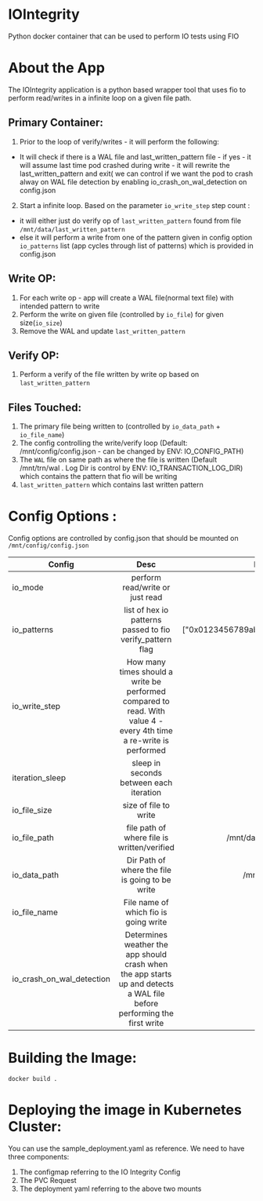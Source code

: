 # IOIntegrity
Python docker container that can be used to perform IO tests using FIO

# About the App

The IOIntegrity application is a python based wrapper tool that uses fio to perform read/writes in a infinite loop on a given file path.



## Primary Container:
1. Prior to the loop of verify/writes - it will perform the following:
- It will check if there is a WAL file and last_written_pattern file - if yes - it will assume last time pod crashed during write - it will rewrite the last_written_pattern and exit( we can control if we want the pod to crash alway on WAL file detection by enabling io_crash_on_wal_detection on config.json 

2. Start a infinite loop. Based on the parameter `io_write_step` step count :
- it will either just do verify op of `last_written_pattern` found from file `/mnt/data/last_written_pattern` 
- else it will perform a write from one of the pattern given in config option `io_patterns` list (app cycles through list of patterns) which is provided in config.json

## Write OP:
1. For each write op - app will create a WAL file(normal text file) with intended pattern to write 
2. Perform the write on given file (controlled by `io_file`) for given size(`io_size`)
3. Remove the WAL and update `last_written_pattern`

## Verify OP:
1. Perform a verify of the file written by write op based on `last_written_pattern`


## Files Touched:
1. The primary file being written to (controlled by `io_data_path` + `io_file_name`)
2. The config controlling the write/verify loop (Default: /mnt/config/config.json - can be changed by ENV: IO_CONFIG_PATH)
3. The `WAL` file on same path as where the file is written (Default /mnt/trn/wal . Log Dir is control by ENV: IO_TRANSACTION_LOG_DIR) which contains the pattern that fio will be writing
4. `last_written_pattern` which contains last written pattern



# Config Options :

Config options are controlled by config.json that should be mounted on `/mnt/config/config.json`

| Config        | Desc           | Default  |
| ------------- |:-------------:| -----:|
|io_mode    | perform read/write or just read | write |
| io_patterns      | list of hex io patterns  passed to fio verify_pattern flag      |   ["0x0123456789abcdef"] |
| io_write_step | How many times should a write be performed compared to read. With value 4 - every 4th time a re-write is performed      |    2|
| iteration_sleep | sleep in seconds between each iteration     |    1|
| io_file_size | size of file to write     |    5Gi|
| io_file_path | file path of where file is written/verified     |   /mnt/data/file1|
| io_data_path | Dir Path of where the file is going to be write      |   /mnt/data/|
| io_file_name | File name of which fio is going write       |   file1|
| io_crash_on_wal_detection | Determines weather the app should crash when the app starts up and detects a WAL file   before performing the first write   |   False|





# Building the Image:
```
docker build .
```




# Deploying the image in Kubernetes Cluster:

You can use the sample_deployment.yaml as reference. We need to have three components:
1. The configmap referring to the IO Integrity Config
2. The PVC Request
3. The deployment yaml referring to the above two mounts



